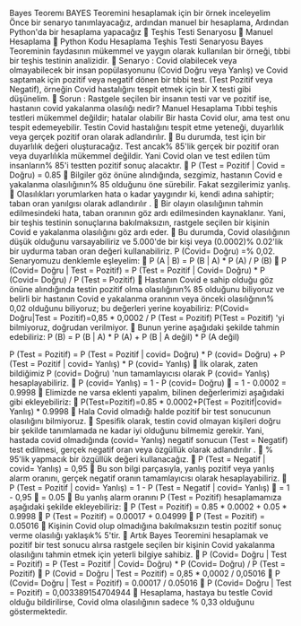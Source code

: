 Bayes Teoremı
BAYES Teoremini hesaplamak için bir örnek inceleyelim
Önce bir senaryo tanımlayacağız, ardından manuel bir hesaplama, Ardından Python'da bir hesaplama yapacağız
	Teşhis Testi Senaryosu
	Manuel Hesaplama
	Python Kodu Hesaplama
Teşhis Testi Senaryosu
Bayes Teoreminin faydasının mükemmel ve yaygın olarak kullanılan bir örneği, tıbbi bir teşhis testinin analizidir.
	Senaryo : Covid olabilecek veya olmayabilecek bir insan popülasyonunu (Covid Doğru veya Yanlış) ve Covid saptamak için pozitif veya negatif dönen bir tıbbi test. (Test Pozitif veya Negatif), örneğin Covid hastalığını tespit etmek için bir X testi gibi düşünelim.
	Sorun : Rastgele seçilen bir insanın testi var ve pozitif ise, hastanın covid yakalanma olasılığı nedir?
Manuel Hesaplama
Tıbbi teşhis testleri mükemmel değildir; hatalar olabilir
   Bir hasta Covid olur, ama test onu tespit edemeyebilir. Testin Covid hastalığını tespit etme yeteneği, duyarlılık veya gerçek pozitif oran olarak adlandırılır.
	Bu durumda, test için bir duyarlılık değeri oluşturacağız. Test ancak% 85'lik gerçek bir pozitif oran veya duyarlılıkla mükemmel değildir. Yani Covid olan ve test edilen tüm insanların% 85'i testten pozitif sonuç alacaktır.
	P (Test = Pozitif | Covid = Doğru) = 0.85
	Bilgiler göz önüne alındığında, sezgimiz, hastanın Covid e yakalanma olasılığının% 85 olduğunu öne sürebilir. Fakat sezgilerimiz yanlış.
	Olasılıkları yorumlarken hata o kadar yaygındır ki, kendi adına sahiptir;  taban oran yanılgısı  olarak adlandırılır .
	Bir olayın olasılığının tahmin edilmesindeki hata, taban oranının göz ardı edilmesinden kaynaklanır. Yani, bir teşhis testinin sonuçlarına bakılmaksızın, rastgele seçilen bir kişinin Covid e yakalanma olasılığını göz ardı eder.
	Bu durumda, Covid olasılığının düşük olduğunu varsayabiliriz ve 5.000'de bir kişi veya (0.0002)% 0.02'lik bir uydurma taban oran değeri kullanabiliriz.
     P (Covid= Doğru) =% 0,02.
Senaryomuzu denklemle eşleyelim:
	P (A | B) = P (B | A) * P (A) / P (B)
	P (Covid= Doğru | Test = Pozitif) = P (Test = Pozitif | Covid= Doğru) * P (Covid= Doğru) / P (Test = Pozitif)
	Hastanın Covid e sahip olduğu göz önüne alındığında testin pozitif olma olasılığının% 85 olduğunu biliyoruz ve belirli bir hastanın Covid e yakalanma oranının veya önceki olasılığının% 0,02 olduğunu biliyoruz; bu değerleri yerine koyabiliriz:
P(Covid= Doğru|Test = Pozitif)=0,85 * 0,0002 / P (Test = Pozitif)
  P(Test = Pozitif) 'yi bilmiyoruz, doğrudan verilmiyor.
	Bunun yerine aşağıdaki şekilde tahmin edebiliriz:
     P (B) = P (B | A) * P (A) + P (B | A değil) * P (A değil)
     
 P (Test = Pozitif) = P (Test = Pozitif | covid= Doğru) * P (covid= Doğru) + P (Test = Pozitif | covid= Yanlış) * P (covid= Yanlış)
	İlk olarak, zaten bildiğimiz P (covid= Doğru) 'nun tamamlayıcısı olarak P (covid= Yanlış) hesaplayabiliriz.
	P (covid= Yanlış) = 1 - P (covid= Doğru)
	= 1 - 0.0002 = 0.9998
	Elimizde ne varsa eklenti yapalım, bilinen değerlerimizi aşağıdaki gibi ekleyebiliriz:
	P(Test=Pozitif)=0.85 * 0.0002+P(Test = Pozitif|covid= Yanlış) * 0.9998
	Hala Covid olmadığı halde pozitif bir test sonucunun olasılığını bilmiyoruz.
	Spesifik olarak, testin covid olmayan kişileri doğru bir şekilde tanımlamada ne kadar iyi olduğunu bilmemiz gerekir. Yani, hastada covid olmadığında (covid= Yanlış) negatif sonucun (Test = Negatif) test edilmesi, gerçek negatif oran veya özgüllük olarak adlandırılır .
	% 95'lik yapmacık bir özgüllük değeri kullanacağız.
	P (Test = Negatif | covid= Yanlış) = 0,95
	Bu son bilgi parçasıyla, yanlış pozitif veya yanlış alarm oranını, gerçek negatif oranın tamamlayıcısı olarak hesaplayabiliriz.
	P (Test = Pozitif | covid= Yanlış) = 1 - P (Test = Negatif | covid= Yanlış)
	= 1 - 0,95
	= 0.05
	Bu yanlış alarm oranını P (Test = Pozitif) hesaplamamıza aşağıdaki şekilde ekleyebiliriz:
	P (Test = Pozitif) = 0.85 * 0.0002 + 0.05 * 0.9998
	P (Test = Pozitif) = 0.00017 + 0.04999
	P (Test = Pozitif) = 0.05016
	Kişinin Covid olup olmadığına bakılmaksızın testin pozitif sonuç verme olasılığı yaklaşık% 5'tir.
	Artık Bayes Teoremini hesaplamak ve pozitif bir test sonucu alırsa rastgele seçilen bir kişinin Covid yakalanma olasılığını tahmin etmek için yeterli bilgiye sahibiz.
	P (Covid= Doğru | Test = Pozitif) = P (Test = Pozitif | Covid= Doğru) * P (Covid= Doğru) / P (Test = Pozitif)
	P (Covid = Doğru | Test = Pozitif) = 0,85 * 0,0002 / 0,05016
	P (Covid= Doğru | Test = Pozitif) = 0.00017 / 0.05016
	P (Covid= Doğru | Test = Pozitif) = 0,003389154704944
	Hesaplama, hastaya bu testle Covid olduğu bildirilirse, Covid olma olasılığının sadece % 0,33 olduğunu göstermektedir.
